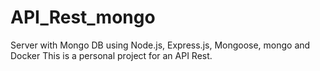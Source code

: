 # API_Rest_mongo
Server with Mongo DB using Node.js, Express.js, Mongoose, mongo and Docker
This is a personal project for an API Rest.
